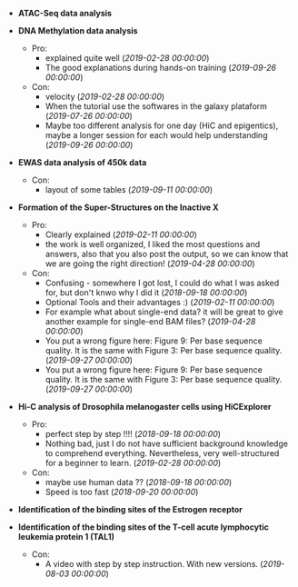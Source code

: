 - **ATAC-Seq data analysis**


- **DNA Methylation data analysis**
  - Pro:
    - explained quite well (*2019-02-28 00:00:00*)
    - The good explanations during hands-on training (*2019-09-26 00:00:00*)
  - Con:
    - velocity (*2019-02-28 00:00:00*)
    - When the tutorial use the softwares in the galaxy plataform (*2019-07-26 00:00:00*)
    - Maybe too different analysis for one day (HiC and epigentics), maybe a longer session for each would help understanding (*2019-09-26 00:00:00*)

- **EWAS data analysis of 450k data**

  - Con:
    - layout of some tables (*2019-09-11 00:00:00*)

- **Formation of the Super-Structures on the Inactive X**
  - Pro:
    - Clearly explained (*2019-02-11 00:00:00*)
    - the work is well organized, I liked the most questions and answers, also that you also post the output, so we can know that we are going the right direction! (*2019-04-28 00:00:00*)
  - Con:
    - Confusing - somewhere I got lost, I could do what I was asked for, but don't knwo why I did it (*2018-09-18 00:00:00*)
    - Optional Tools and their advantages :) (*2019-02-11 00:00:00*)
    - For example what about single-end data? it will be great to give another example for single-end BAM files? (*2019-04-28 00:00:00*)
    - You put a wrong figure here: Figure 9: Per base sequence quality. It is the same with Figure 3: Per base sequence quality. (*2019-09-27 00:00:00*)
    - You put a wrong figure here: Figure 9: Per base sequence quality. It is the same with Figure 3: Per base sequence quality. (*2019-09-27 00:00:00*)

- **Hi-C analysis of Drosophila melanogaster cells using HiCExplorer**
  - Pro:
    - perfect step by step !!!! (*2018-09-18 00:00:00*)
    - Nothing bad, just I do not have sufficient background knowledge to comprehend everything. Nevertheless, very well-structured for a beginner to learn. (*2019-02-28 00:00:00*)
  - Con:
    - maybe use human data ?? (*2018-09-18 00:00:00*)
    - Speed is too fast (*2018-09-20 00:00:00*)

- **Identification of the binding sites of the Estrogen receptor**


- **Identification of the binding sites of the T-cell acute lymphocytic leukemia protein 1 (TAL1)**

  - Con:
    - A video with step by step instruction. With new versions. (*2019-08-03 00:00:00*)

